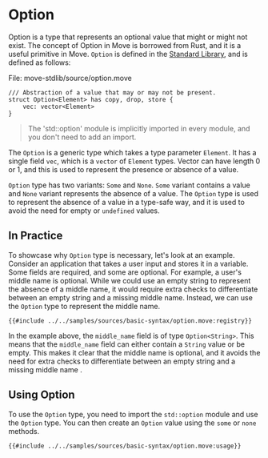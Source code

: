 # Option

Option is a type that represents an optional value that might or might not exist. The concept of Option in Move is borrowed from Rust, and it is a useful primitive in Move. `Option` is defined in the [Standard Library](./standard-library.md), and is defined as follows:

File: move-stdlib/source/option.move
```move
/// Abstraction of a value that may or may not be present.
struct Option<Element> has copy, drop, store {
    vec: vector<Element>
}
```

> The 'std::option' module is implicitly imported in every module, and you don't need to add an import.

The `Option` is a generic type which takes a type parameter `Element`. It has a single field `vec`, which is a `vector` of `Element` types. Vector can have length 0 or 1, and this is used to represent the presence or absence of a value.

`Option` type has two variants: `Some` and `None`. `Some` variant contains a value and `None` variant represents the absence of a value. The `Option` type is used to represent the absence of a value in a type-safe way, and it is used to avoid the need for empty or `undefined` values.

## In Practice

To showcase why `Option` type is necessary, let's look at an example. Consider an application that takes a user input and stores it in a variable. Some fields are required, and some are optional. For example, a user's middle name is optional. While we could use an empty string to represent the absence of a middle name, it would require extra checks to differentiate between an empty string and a missing middle name. Instead, we can use the `Option` type to represent the middle name.

```move
{{#include ../../samples/sources/basic-syntax/option.move:registry}}
```

In the example above, the `middle_name` field is of type `Option<String>`. This means that the `middle_name` field can either contain a `String` value or be empty. This makes it clear that the middle name is optional, and it avoids the need for extra checks to differentiate between an empty string and a missing middle name <!-- Repeated sentence from prev para -->.

## Using Option
<!-- I thought it was imported implicitly? -->
To use the `Option` type, you need to import the `std::option` module and use the `Option` type. You can then create an `Option` value using the `some` or `none` methods.

```move
{{#include ../../samples/sources/basic-syntax/option.move:usage}}
```
